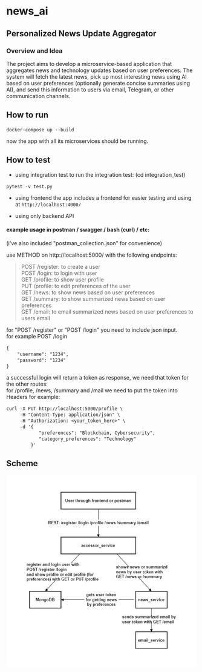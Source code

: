 # news_ai

## Personalized News Update Aggregator

### Overview and Idea

The project aims to develop a microservice-based application that aggregates news
and technology updates based on user preferences. The system will fetch the latest
news, pick up most interesting news using AI based on user preferences (optionally
generate concise summaries using AI), and send this information to users via email,
Telegram, or other communication channels.


## How to run

```
docker-compose up --build
```

now the app with all its microservices should be running.

## How to test

- using integration test
to run the integration test: (cd integration_test)  
```
pytest -v test.py 
```

- using frontend
the app includes a frontend for easier testing and using at  ``` http://localhost:4000/ ```  

- using only backend API  
#### example usage in postman / swagger / bash (curl) / etc:
(i've also included "postman_collection.json" for convenience)

use METHOD on http://localhost:5000/ with the following endpoints:  
>POST /register: to create a user  
POST /login: to login with user  
GET /profile: to show user profile  
PUT /profile: to edit preferences of the user  
GET /news: to show news based on user preferences  
GET /summary: to show summarized news based on user preferences  
GET /email: to email summarized news based on user preferences to users email  

for "POST /register" or "POST /login" you need to include json input.  
for example POST /login  
```
{  
    "username": "1234",  
    "password": "1234"  
}  
```
a successful login will return a token as response, we need that token for the other routes:  
for /profile, /news, /summary and /mail we need to put the token into Headers for example:  
```
curl -X PUT http://localhost:5000/profile \
     -H "Content-Type: application/json" \
     -H "Authorization: <your_token_here>" \
     -d '{
            "preferences": "Blockchain, Cybersecurity",
            "category_preferences": "Technology"
         }'
```
## Scheme

![!\[alt text\](scheme.png)  ](./images/scheme.png)
